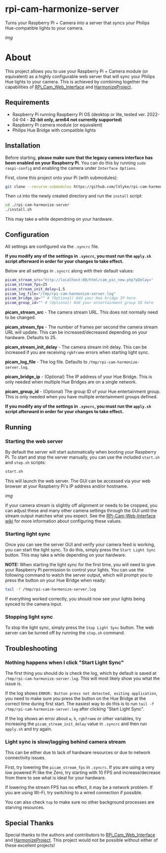 # rpi-cam-harmonize-server

Turns your Raspberry Pi + Camera into a server that syncs your Philips Hue-compatible lights to your camera.

*img*

# About

This project allows you to use your Raspberry Pi + Camera module (or equivalent) as a highly configurable web server that will sync your Philips Hue lights to your camera. This is achieved by combining together the capabilities of [RPi_Cam_Web_Interface](https://github.com/silvanmelchior/RPi_Cam_Web_Interface) and [HarmonizeProject](https://github.com/MCPCapital/HarmonizeProject).

## Requirements

* Raspberry Pi running Raspberry Pi OS (desktop or lite, tested ver. 2022-04-04 - **32-bit only, arm64 not currently supported**)
* Raspberry Pi camera module (or equivalent)
* Philips Hue Bridge with compatible lights

## Installation

Before starting, **please make sure that the legacy camera interface has been enabled on your Raspberry Pi**. You can do this by running `sudo raspi-config` and enabling the camera under `Interface Options`.

First, clone this project onto your Pi (with submodules):

```bash
git clone --recurse-submodules https://github.com/lVlyke/rpi-cam-harmonize-server
```

Then `cd` into the newly created directory and run the `install` script:

```bash
cd ./rpi-cam-harmonize-server
./install.sh
```

This may take a while dependning on your hardware.

## Configuration

All settings are configured via the `.syncrc` file.

**If you modify any of the settings in `.syncrc`, you must run the `apply.sh` script afterward in order for your changes to take effect.**

Below are all settings in `.syncrc` along with their default values:

```bash
picam_stream_src="http://localhost:80/html/cam_pic_new.php?pDelay="
picam_stream_fps=25
picam_stream_init_delay=1.5
picam_log_file="/tmp/rpi-cam-harmonize-server.log"
picam_bridge_ip="" # (Optional) Add your Hue bridge IP here
picam_group_id="" # (Optional) Add your entertainment group ID here
```

**picam_stream_src** - The camera stream URL. This does not normally need to be changed.

**picam_stream_fps** - The number of frames per second the camera stream URL will update. This can be increased/decreased depending on your hardware. Defaults to 25.

**picam_stream_init_delay** - The camera stream init delay. This can be increased if you are receiving `rgbframe` errors when starting light sync.

**picam_log_file** - The log file. Defaults to `/tmp/rpi-cam-harmonize-server.log`.

**picam_bridge_ip** - (Optional) The IP address of your Hue Bridge. This is only needed when multiple Hue Bridges are on a single network.

**picam_group_id** - (Optional) The group ID of your Hue entertainment group. This is only needed when you have multiple entertainment groups defined.

**If you modify any of the settings in `.syncrc`, you must run the `apply.sh` script afterward in order for your changes to take effect.**

## Running

### Starting the web server

By default the server will start automatically when booting your Raspberry Pi. To start and stop the server manually, you can use the included `start.sh` and `stop.sh` scripts:

```bash
start.sh
```

This will launch the web server. The GUI can be accessed via your web browser at your Raspberry Pi's IP address and/or hostname.

*img*

If your camera stream is slightly off alignment or needs to be cropped, you can adjust these and many other camera settings through the GUI until the stream output matches what you expect. See the [RPi-Cam-Web-Interface wiki](https://elinux.org/RPi-Cam-Web-Interface) for more information about configuring these values.

### Starting light sync

Once you can see the server GUI and verify your camera feed is working, you can start the light sync. To do this, simply press the `Start Light Sync` button. This may take a while depending on your hardware.

**NOTE:** When starting the light sync for the first time, you will need to give your Raspberry Pi permission to control your lights. You can use the following command to watch the server output, which will prompt you to press the button on your Hue Bridge when ready:

```bash
tail -f /tmp/rpi-cam-harmonize-server.log
```

If everything worked correctly, you should now see your lights being synced to the camera input.

### Stopping light sync

To stop the light sync, simply press the `Stop Light Sync` button. The web server can be turned off by running the `stop.sh` command.

## Troubleshooting

### Nothing happens when I click "Start Light Sync"

The first thing you should do is check the log, which by default is saved at `/tmp/rpi-cam-harmonize-server.log`. This will most likely show you what the issue is. 

If the log shows `ERROR: Button press not detected, exiting application`, you need to make sure you press the button on the Hue Bridge at the correct time during first start. The easiest way to do this is to run `tail -f /tmp/rpi-cam-harmonize-server.log` after clicking "Start Light Sync".

If the log shows an error about `w`, `h`, `rgbframe` or other variables, try increasing the `picam_stream_init_delay` value in `.syncrc` and then run `apply.sh` and try again.

### Light sync is slow/lagging behind camera stream

This can be either due to lack of hardware resources or due to network connectivity issues.

First, try lowering the `picam_stream_fps` in `.syncrc`. If you are using a very low powered Pi like the Zero, try starting with 10 FPS and increase/decrease from there to see what is ideal for your hardware.

If lowering the stream FPS has no effect, it may be a network problem. If you are using Wi-Fi, try switching to a wired connection if possible. 

You can also check `top` to make sure no other background processes are starving resources.

## Special Thanks

Special thanks to the authors and contributors to [RPi_Cam_Web_Interface](https://github.com/silvanmelchior/RPi_Cam_Web_Interface) and [HarmonizeProject](https://github.com/MCPCapital/HarmonizeProject). This project would not be possible without either of these excellent projects!